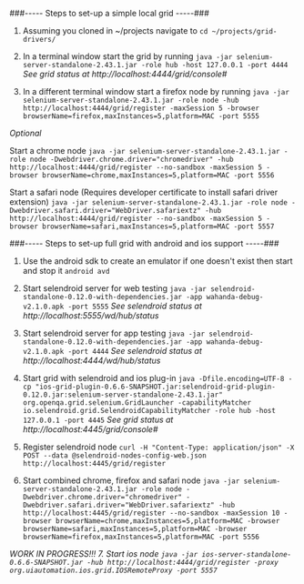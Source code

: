 ###----- Steps to set-up a simple local grid -----###

1. Assuming you cloned in ~/projects navigate to
```cd ~/projects/grid-drivers/```

2. In a terminal window start the grid by running
```java -jar selenium-server-standalone-2.43.1.jar -role hub -host 127.0.0.1 -port 4444```
*See grid status at http://localhost:4444/grid/console#*

3. In a different terminal window start a firefox node by running
```java -jar selenium-server-standalone-2.43.1.jar -role node -hub http://localhost:4444/grid/register -maxSession 5 -browser browserName=firefox,maxInstances=5,platform=MAC -port 5555```

*Optional*

Start a chrome node
```java -jar selenium-server-standalone-2.43.1.jar -role node -Dwebdriver.chrome.driver="chromedriver" -hub http://localhost:4444/grid/register --no-sandbox -maxSession 5 -browser browserName=chrome,maxInstances=5,platform=MAC -port 5556```

Start a safari node (Requires developer certificate to install safari driver extension)
```java -jar selenium-server-standalone-2.43.1.jar -role node -Dwebdriver.safari.driver="WebDriver.safariextz" -hub http://localhost:4444/grid/register --no-sandbox -maxSession 5 -browser browserName=safari,maxInstances=5,platform=MAC -port 5557```


###----- Steps to set-up full grid with android and ios support -----###

1. Use the android sdk to create an emulator if one doesn't exist then start and stop it
```android avd```

2. Start selendroid server for web testing
```java -jar selendroid-standalone-0.12.0-with-dependencies.jar -app wahanda-debug-v2.1.0.apk -port 5555```
*See selendroid status at http://localhost:5555/wd/hub/status*

3. Start selendroid server for app testing
```java -jar selendroid-standalone-0.12.0-with-dependencies.jar -app wahanda-debug-v2.1.0.apk -port 4444```
*See selendroid status at http://localhost:4444/wd/hub/status*

4. Start grid with selendroid and ios plug-in
```java -Dfile.encoding=UTF-8 -cp "ios-grid-plugin-0.6.6-SNAPSHOT.jar:selendroid-grid-plugin-0.12.0.jar:selenium-server-standalone-2.43.1.jar" org.openqa.grid.selenium.GridLauncher -capabilityMatcher io.selendroid.grid.SelendroidCapabilityMatcher -role hub -host 127.0.0.1 -port 4445```
*See grid status at http://localhost:4445/grid/console#*

5. Register selendroid node
```curl -H "Content-Type: application/json" -X POST --data @selendroid-nodes-config-web.json http://localhost:4445/grid/register```

6. Start combined chrome, firefox and safari node
```java -jar selenium-server-standalone-2.43.1.jar -role node -Dwebdriver.chrome.driver="chromedriver" -Dwebdriver.safari.driver="WebDriver.safariextz" -hub http://localhost:4445/grid/register --no-sandbox -maxSession 10 -browser browserName=chrome,maxInstances=5,platform=MAC -browser browserName=safari,maxInstances=5,platform=MAC -browser browserName=firefox,maxInstances=5,platform=MAC -port 5556```

*WORK IN PROGRESS!!! 7. Start ios node ```java -jar ios-server-standalone-0.6.6-SNAPSHOT.jar -hub http://localhost:4444/grid/register -proxy org.uiautomation.ios.grid.IOSRemoteProxy -port 5557```*

